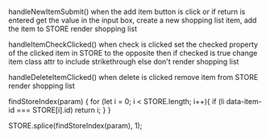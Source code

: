 handleNewItemSubmit()
  when the add item button is click 
  or if return is entered
    get the value in the input box, create a new shopping list item, add the item to STORE
    render shopping list

handleItemCheckClicked()
  when check is clicked
    set the checked property of the clicked item in STORE to the opposite
    then if checked is true change item class attr to include strikethrough
    else don't
  render shopping list

handleDeleteItemClicked()
  when delete is clicked
    remove item from STORE
    render shopping list


  findStoreIndex(param) {
    for (let i = 0; i < STORE.length; i++){
      if (li data-item-id === STORE[i].id)
        return i;
    }
  }

  STORE.splice(findStoreIndex(param), 1);